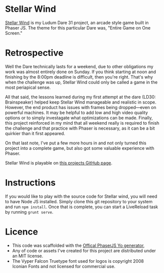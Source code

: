 Stellar Wind
====

[Stellar Wind](http://bunchopunch.github.io/Wind/) is my Ludum Dare 31 project, an arcade style game built in Phaser JS. The theme for this particular Dare was, "Entire Game on One Screen." 

# Retrospective
Well the Dare technically lasts for a weekend, due to other obligations my work was almost entirely done on Sunday. If you think starting at noon and finishing by the 8:00pm deadline is difficult, then you're right. That's why when the challenge was up, Stellar Wind could only be called a game in the most periapical sense. 

All that said, the lessons learned during my first attempt at the dare (LD30: Brainspeaker) helped keep Stellar Wind manageable and realistic in scope. However, the end product has issues with frames being dropped—even on powerful machines. It may be helpful to add low and high video quality options or to simply investagate what optimizations can be made. Finally, this project reinforced in my mind that all weekend really is required to finish the challenge and that practice with Phaser is necessary, as it can be a bit quirkier than it first appeared.

On that last note, I've put a few more hours in and not only turned this project into a complete game, but also got some valuable experience with Phaser.

Stellar Wind is playable on [this projects GitHub page](http://bunchopunch.github.io/Wind/).

# Instructions
If you would like to play with the source code for Stellar wind, you will need to have Node JS installed. Simply clone this git repository to your system and run `npm install`. Once that is complete, you can start a LiveReload task by running `grunt serve`.

# Licence
- This code was scaffolded with the [Offical PhaserJS Yo generator](https://github.com/codevinsky/generator-phaser-official), 
- Any of code or assets I've created for this project are distributed under an MIT license.
- The Vyper Falcon Truetype font used for logos is copyright 2008 Iconian Fonts and not licensed for commercial use.
